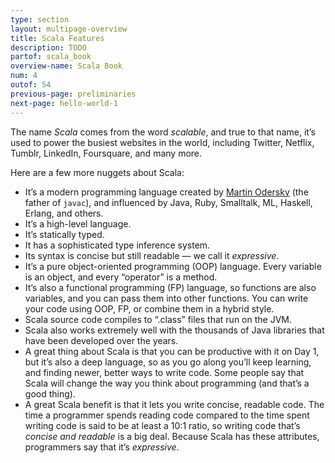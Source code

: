 ```yaml
---
type: section
layout: multipage-overview
title: Scala Features
description: TODO
partof: scala_book
overview-name: Scala Book
num: 4
outof: 54
previous-page: preliminaries
next-page: hello-world-1
---
```



The name *Scala* comes from the word *scalable*, and true to that name, it’s used to power the busiest websites in the world, including Twitter, Netflix, Tumblr, LinkedIn, Foursquare, and many more.

Here are a few more nuggets about Scala:

- It’s a modern programming language created by [Martin Odersky](https://twitter.com/odersky?lang=en) (the father of `javac`), and influenced by Java, Ruby, Smalltalk, ML, Haskell, Erlang, and others.
- It’s a high-level language.
- It’s statically typed.
- It has a sophisticated type inference system.
- Its syntax is concise but still readable — we call it *expressive*.
- It’s a pure object-oriented programming (OOP) language. Every variable is an object, and every “operator” is a method.
- It’s also a functional programming (FP) language, so functions are also variables, and you can pass them into other functions. You can write your code using OOP, FP, or combine them in a hybrid style.
- Scala source code compiles to “.class” files that run on the JVM.
- Scala also works extremely well with the thousands of Java libraries that have been developed over the years.
- A great thing about Scala is that you can be productive with it on Day 1, but it’s also a deep language, so as you go along you’ll keep learning, and finding newer, better ways to write code. Some people say that Scala will change the way you think about programming (and that’s a good thing).
- A great Scala benefit is that it lets you write concise, readable code. The time a programmer spends reading code compared to the time spent writing code is said to be at least a 10:1 ratio, so writing code that’s *concise and readable* is a big deal. Because Scala has these attributes, programmers say that it’s *expressive*.



